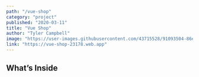 ```yaml
---
path: "/vue-shop"
category: "project"
published: "2020-03-11"
title: "Vue Shop"   
author: "Tyler Campbell"
image: "https://user-images.githubusercontent.com/43715528/91093504-86eccb80-e627-11ea-9bb1-440d01f12cb4.png"
link: "https://vue-shop-23178.web.app"
---
```


## What’s Inside